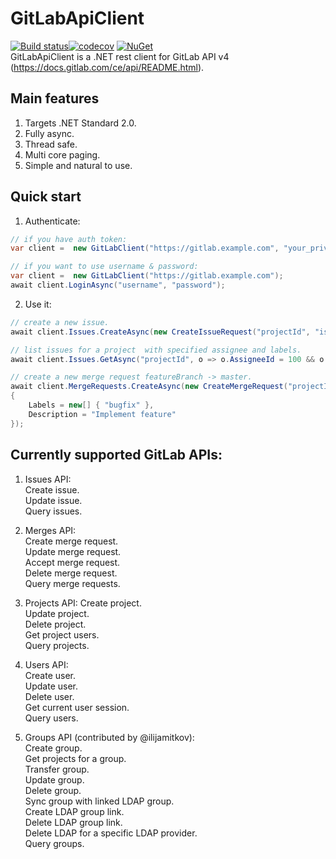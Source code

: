# GitLabApiClient
[![Build status](https://ci.appveyor.com/api/projects/status/xsauc24bu17311dr?svg=true)](https://ci.appveyor.com/project/nmklotas/gitlabapiclient)[![codecov](https://codecov.io/gh/nmklotas/GitLabApiClient/branch/master/graph/badge.svg)](https://codecov.io/gh/nmklotas/GitLabApiClient)
 [![NuGet](https://img.shields.io/nuget/v/GitLabApiClient.svg)](https://nuget.org/packages/GitLabApiClient)  
GitLabApiClient is a .NET rest client for GitLab API v4 (https://docs.gitlab.com/ce/api/README.html).

## Main features
1. Targets .NET Standard 2.0.
2. Fully async.
3. Thread safe.
4. Multi core paging.
5. Simple and natural to use.

## Quick start


1. Authenticate:

```csharp
// if you have auth token:
var client =  new GitLabClient("https://gitlab.example.com", "your_private_token");
```

```csharp
// if you want to use username & password:
var client =  new GitLabClient("https://gitlab.example.com");
await client.LoginAsync("username", "password");
```

2. Use it:
```csharp
// create a new issue.
await client.Issues.CreateAsync(new CreateIssueRequest("projectId", "issue title"));  

// list issues for a project  with specified assignee and labels.
await client.Issues.GetAsync("projectId", o => o.AssigneeId = 100 && o.Labels == new[] { "test-label" });

// create a new merge request featureBranch -> master.
await client.MergeRequests.CreateAsync(new CreateMergeRequest("projectId", "featureBranch", "master", "Merge request title")
{
    Labels = new[] { "bugfix" },
    Description = "Implement feature"
}); 
```

## Currently supported GitLab APIs:

1. Issues API:  
Create issue.  
Update issue.  
Query issues.  

2. Merges API:  
Create merge request.  
Update merge request.  
Accept merge request.  
Delete merge request.  
Query merge requests.  

3. Projects API:
Create project.  
Update project.  
Delete project.  
Get project users.  
Query projects.  

4. Users API:  
Create user.  
Update user.  
Delete user.  
Get current user session.  
Query users.  

5. Groups API (contributed by @ilijamitkov):  
Create group.  
Get projects for a group.  
Transfer group.  
Update group.  
Delete group.  
Sync group with linked LDAP group.  
Create LDAP group link.  
Delete LDAP group link.  
Delete LDAP for a specific LDAP provider.  
Query groups.  
